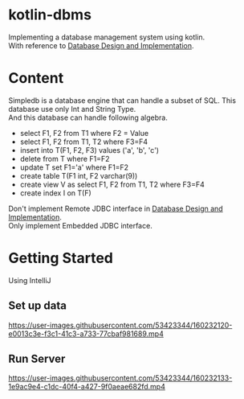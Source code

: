 # kotlin-dbms
Implementing a database management system using kotlin.  
With reference to [Database Design and Implementation](https://www.amazon.com/dp/3030338355/).

# Content

Simpledb is a database engine that can handle a subset of SQL.
This database use only Int and String Type.  
And this database can handle following algebra.

- select F1, F2 from T1 where F2 = Value
- select F1, F2 from T1, T2 where F3=F4
- insert into T(F1, F2, F3) values ('a', 'b', 'c')
- delete from T where F1=F2
- update T set F1='a' where F1=F2
- create table T(F1 int, F2 varchar(9))
- create view V as select F1, F2 from T1, T2 where F3=F4
- create index I on T(F)

Don't implement Remote JDBC interface in [Database Design and Implementation](https://www.amazon.com/dp/3030338355/).  
Only implement Embedded JDBC interface.

# Getting Started
Using IntelliJ  
## Set up data
https://user-images.githubusercontent.com/53423344/160232120-e0013c3e-f3c1-41c3-a733-77cbaf981689.mp4

## Run Server
https://user-images.githubusercontent.com/53423344/160232133-1e9ac9e4-c1dc-40f4-a427-9f0aeae682fd.mp4
